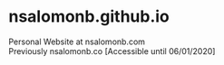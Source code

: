 # nsalomonb.github.io
Personal Website at nsalomonb.com  
Previously nsalomonb.co [Accessible until 06/01/2020]
